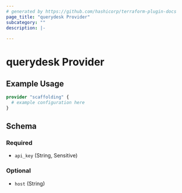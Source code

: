```yaml
---
# generated by https://github.com/hashicorp/terraform-plugin-docs
page_title: "querydesk Provider"
subcategory: ""
description: |-
  
---
```


# querydesk Provider



## Example Usage

```terraform
provider "scaffolding" {
  # example configuration here
}
```

<!-- schema generated by tfplugindocs -->
## Schema

### Required

- `api_key` (String, Sensitive)

### Optional

- `host` (String)
